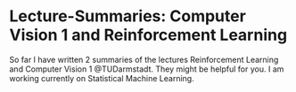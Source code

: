 # Lecture-Summaries: Computer Vision 1 and Reinforcement Learning
So far I have written 2 summaries of the lectures Reinforcement Learning and Computer Vision 1 @TUDarmstadt.
They might be helpful for you. I am working currently on Statistical Machine Learning.
